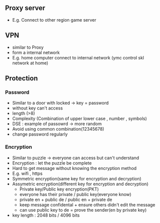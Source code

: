 ## Proxy server ##
- E.g. Connect to other region game server 

## VPN ##
- similar to Proxy 
- form a internal network 
- E.g. home computer connect to internal network (ymc control skl network at home)

## Protection ## 
### Password ###
- Similar to a door with locked -> key = password
- without key can't access
- length (>8)
- Complexity (Combination of upper lower case , number , symbols)
- DSE : example of passowrd -> more random 
- Avoid using common combination(12345678)
- change password regularly 

### Encryption ###
- Similar to puzzle -> everyone can access but can't understand
- Encryption : let the puzzle be complete
- Hard to get message without knowing the encryption method
- E.g. wifi , https
- Symmetric encryption(same key for encryption and decryption) 
- Assymetric encryption(different key for encryption and decryption)
  - Private key/Public key encryption(PKT)
  - everyone has their private / public key(everyone know)
  - private en + public de / public en + private de
  - keep message confidental + ensure others didn't edit the message
  - can use public key to de = prove the sender(en by private key)
- key length : 2048 bits / 4096 bits 
